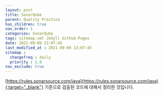 ```yaml
---
layout: post
title: SonarQube
parent: Quality Practice
has_children: true
nav_order: 1
categories: SonarQube
tags: sitemap.xml Jekyll Github-Pages  
date: 2021-09-09 13:07:45
last_modified_at : 2021-09-09 13:07:45
sitemap :
  changefreq : daily
  priority : 1.0
nav_exclude: true
---
```


[https://rules.sonarsource.com/java](https://rules.sonarsource.com/java){:target="_blank"} 기준으로 검출된 코드에 대해서 정리한 것입니다.
